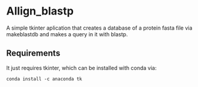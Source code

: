 # Allign_blastp
A simple tkinter aplication that creates a database of a protein fasta file via makeblastdb and makes a query in it with blastp.

## Requirements
It just requires tkinter, which can be installed with conda via:
```
conda install -c anaconda tk
```
